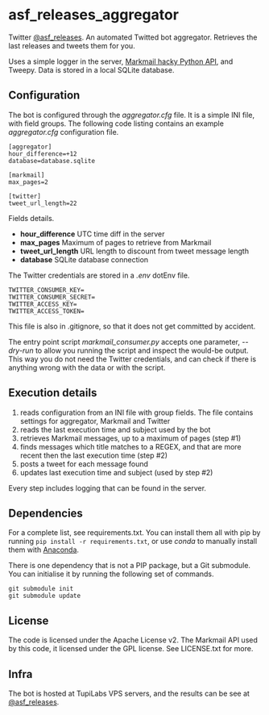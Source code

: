 asf_releases_aggregator
=======================

Twitter [@asf_releases](http://twitter.com/asf_releases). An automated Twitted bot aggregator.
Retrieves the last releases and tweets them for you.

Uses a simple logger in the server, [Markmail hacky Python API](https://github.com/tupilabs/markmail),
and Tweepy. Data is stored in a local SQLite database.

## Configuration

The bot is configured through the *aggregator.cfg* file. It is a simple INI file, with field groups.
The following code listing contains an example *aggregator.cfg* configuration file.

```
[aggregator]
hour_difference=+12
database=database.sqlite

[markmail]
max_pages=2

[twitter]
tweet_url_length=22
```

Fields details.

* **hour_difference** UTC time diff in the server
* **max_pages** Maximum of pages to retrieve from Markmail
* **tweet_url_length** URL length to discount from tweet message length
* **database** SQLite database connection

The Twitter credentials are stored in a *.env* dotEnv file.

```
TWITTER_CONSUMER_KEY=
TWITTER_CONSUMER_SECRET=
TWITTER_ACCESS_KEY=
TWITTER_ACCESS_TOKEN=
```

This file is also in .gitignore, so that it does not get committed by accident.

The entry point script *markmail_consumer.py* accepts one parameter, *--dry-run* to
allow you running the script and inspect the would-be output. This way you do not need
the Twitter credentials, and can check if there is anything wrong with the data or
with the script.

## Execution details

1. reads configuration from an INI file with group fields. The file contains settings for
aggregator, Markmail and Twitter
2. reads the last execution time and subject used by the bot
3. retrieves Markmail messages, up to a maximum of pages (step #1)
4. finds messages which title matches to a REGEX, and that are more recent then the
last execution time (step #2)
5. posts a tweet for each message found
6. updates last execution time and subject (used by step #2)

Every step includes logging that can be found in the server.

## Dependencies

For a complete list, see requirements.txt. You can install them all with pip by running
`pip install -r requirements.txt`, or use *conda* to manually install them with
[Anaconda](https://www.continuum.io/).

There is one dependency that is not a PIP package, but a Git submodule. You can initialise
it by running the following set of commands.

```
git submodule init
git submodule update
```

## License

The code is licensed under the Apache License v2. The Markmail API used by this code, it licensed under
the GPL license. See LICENSE.txt for more.

## Infra

The bot is hosted at TupiLabs VPS servers, and the results can be see at 
[@asf_releases](http://twitter.com/asf_releases).
